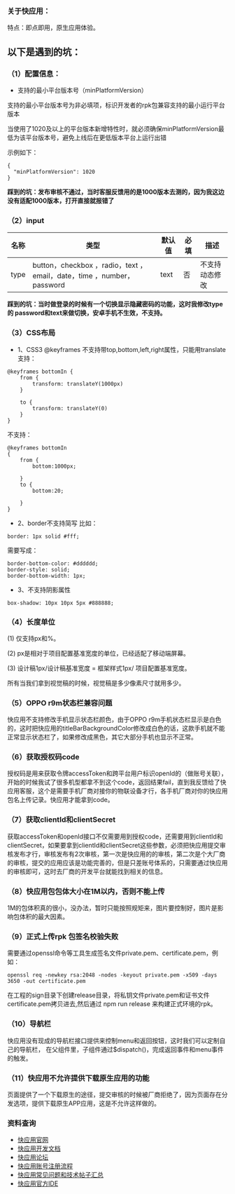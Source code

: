 ### 关于快应用：
特点：即点即用，原生应用体验。

## 以下是遇到的坑：

### （1）配置信息：
- 支持的最小平台版本号（minPlatformVersion）

支持的最小平台版本号为非必填项，标识开发者的rpk包兼容支持的最小运行平台版本

当使用了1020及以上的平台版本新增特性时，就必须确保minPlatformVersion最低为该平台版本号，避免上线后在更低版本平台上运行出错

示例如下：
```
{
  "minPlatformVersion": 1020
}
```
**踩到的坑：发布审核不通过，当时客服反馈用的是1000版本去测的，因为我这边没有适配1000版本，打开直接就报错了**

### （2）input

|名称   |   类型|  默认值|  必填|  描述| 
| ------|------ | -----|------- |------- |
|   type|   button，checkbox ，radio，text ， email，date，time ，number，password| text| 否| 不支持动态修改| 

**踩到的坑：当时做登录的时候有一个切换显示隐藏密码的功能，这时我修改type的 password和text来做切换，安卓手机不生效，不支持。**


### （3）CSS布局
- 1、CSS3 @keyframes
不支持带top,bottom,left,right属性，只能用translate
支持：
```
@keyframes bottomIn {
    from {
        transform: translateY(1000px)
    }

    to {
        transform: translateY(0)
    }
}
```
不支持：
```
@keyframes bottomIn
{
    from {
        bottom:1000px;
        
    }
    to {
        bottom:20;
        
    }
}
```
- 2、border不支持简写
比如：
```
border: 1px solid #fff;
```

需要写成：
```
border-bottom-color: #dddddd;
border-style: solid;
border-bottom-width: 1px;
```

- 3、不支持阴影属性
```
box-shadow: 10px 10px 5px #888888;
```

### （4）长度单位

(1) 仅支持px和%。

(2) px是相对于项目配置基准宽度的单位，已经适配了移动端屏幕。

(3) 设计稿1px/设计稿基准宽度 = 框架样式1px/ 项目配置基准宽度。

所有当我们拿到视觉稿的时候，视觉稿是多少像素尺寸就用多少。

### （5）OPPO r9m状态栏兼容问题

快应用不支持修改手机显示状态栏颜色，由于OPPO r9m手机状态栏显示是白色的，这时把快应用的titleBarBackgroundColor修改成白色的话，这款手机就不能正常显示状态栏了，如果修改成黑色，其它大部分手机也显示不正常。

### （6）获取授权码code
授权码是用来获取令牌accessToken和跨平台用户标识openId的（做账号关联），开始的时候我试了很多机型都拿不到这个code，返回结果fail，直到我反馈给了快应用客服，这个是需要手机厂商对接你的物联设备才行，各手机厂商对你的快应用包名上传记录。快应用才能拿到code。

### （7）获取clientId和clientSecret
获取accessToken和openId接口不仅需要用到授权code，还需要用到clientId和clientSecret，如果要拿到clientId和clientSecret这些参数，必须把快应用提交审核发布才行，审核发布有2次审核，第一次是快应用的的审核，第二次是个大厂商的审核，提交的应用应该是功能完善的，但是只差账号体系的，只需要通过快应用的审核即可，这时去厂商的开发平台就能找到相关的信息。


### （8）快应用包包体大小在1M以内，否则不能上传
1M的包体积真的很小，没办法，暂时只能按照规矩来，图片要控制好，图片是影响包体积的最大因素。

### （9）正式上传rpk 包签名校验失败
需要通过openssl命令等工具生成签名文件private.pem、certificate.pem，例如：
```
openssl req -newkey rsa:2048 -nodes -keyout private.pem -x509 -days 3650 -out certificate.pem
```
在工程的sign目录下创建release目录，将私钥文件private.pem和证书文件certificate.pem拷贝进去,然后通过 npm run release 来构建正式环境的rpk。


### （10）导航栏

快应用没有现成的导航栏接口提供来控制menu和返回按钮，这时我们可以定制自己的导航栏，
在父组件里，子组件通过$dispatch()，完成返回事件和menu事件的触发。



### （11）快应用不允许提供下载原生应用的功能
页面提供了一个下载原生的途径，提交审核的时候被厂商拒绝了，因为页面存在分发选项，提供下载原生APP应用，这是不允许这样做的。


### 资料查询
- [快应用官网](www.quickapp.cn/)
- [快应用开发文档](doc.quickapp.cn/)
- [快应用论坛](bbs.quickapp.cn/)
- [快应用账号注册流程](www.quickapp.cn/docCenter/post/71)
- [快应用常见问题和技术帖子汇总](https://bbs.quickapp.cn/forum.php?mod=viewthread&tid=838)
- [快应用官方IDE](https://bbs.quickapp.cn/forum.php?mod=viewthread&tid=1052)